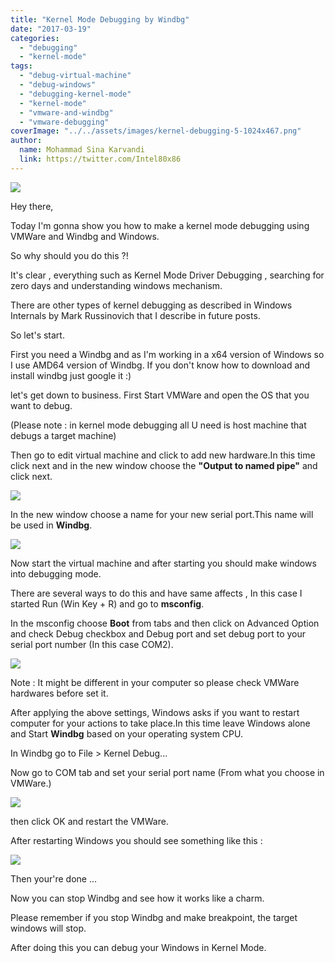 ```yaml
---
title: "Kernel Mode Debugging by Windbg"
date: "2017-03-19"
categories: 
  - "debugging"
  - "kernel-mode"
tags: 
  - "debug-virtual-machine"
  - "debug-windows"
  - "debugging-kernel-mode"
  - "kernel-mode"
  - "vmware-and-windbg"
  - "vmware-debugging"
coverImage: "../../assets/images/kernel-debugging-5-1024x467.png"
author:
  name: Mohammad Sina Karvandi
  link: https://twitter.com/Intel80x86
---
```


![](../../assets/images/kernel-debugging-5-1024x467.png)

Hey there,

Today I'm gonna show you how to make a kernel mode debugging using VMWare and Windbg and Windows.

So why should you do this ?!

It's clear , everything such as Kernel Mode Driver Debugging , searching for zero days and understanding windows mechanism.

There are other types of kernel debugging as described in Windows Internals by Mark Russinovich that I describe in future posts.

So let's start.

First you need a Windbg and as I'm working in a x64 version of Windows so I use AMD64 version of Windbg. If you don't know how to download and install windbg just google it :)

let's get down to business. First Start VMWare and open the OS that you want to debug.

(Please note : in kernel mode debugging all U need is host machine that debugs a target machine)

Then go to edit virtual machine and click to add new hardware.In this time click next and in the new window choose the **"Output to named pipe"** and click next.

![](../../assets/images/kernel-debugging-1.png)

In the new window choose a name for your new serial port.This name will be used in **Windbg**.

![](../../assets/images/kernel-debugging-2.png)

Now start the virtual machine and after starting you should make windows into debugging mode.

There are several ways to do this and have same affects , In this case I started Run (Win Key + R) and go to **msconfig**.

In the msconfig choose **Boot** from tabs and then click on Advanced Option and check Debug checkbox and Debug port and set debug port to your serial port number (In this case COM2).

![](../../assets/images/kernel-debugging-3.png)

Note : It might be different in your computer so please check VMWare hardwares before set it.

After applying the above settings, Windows asks if you want to restart computer for your actions to take place.In this time leave Windows alone and Start **Windbg** based on your operating system CPU.

In Windbg go to File > Kernel Debug...

Now go to COM tab and set your serial port name (From what you choose in VMWare.)

![](../../assets/images/kernel-debugging-4-1024x536.png)

then click OK and restart the VMWare.

After restarting Windows you should see something like this :

![](../../assets/images/kernel-debugging-5-1024x467.png)

Then your're done ...

Now you can stop Windbg and see how it works like a charm.

Please remember if you stop Windbg and make breakpoint, the target windows will stop.

After doing this you can debug your Windows in Kernel Mode.
